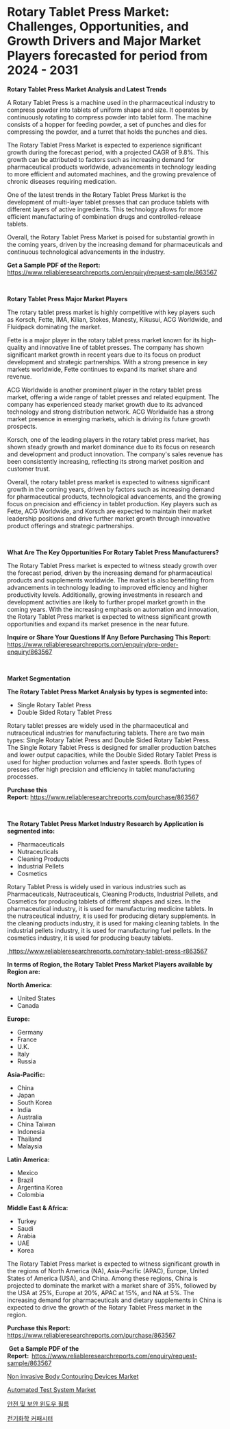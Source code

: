 <p><h1>Rotary Tablet Press Market: Challenges, Opportunities, and Growth Drivers and Major Market Players forecasted for period from 2024 - 2031</h1></p><p><strong>Rotary Tablet Press Market Analysis and Latest Trends</strong></p>
<p><p>A Rotary Tablet Press is a machine used in the pharmaceutical industry to compress powder into tablets of uniform shape and size. It operates by continuously rotating to compress powder into tablet form. The machine consists of a hopper for feeding powder, a set of punches and dies for compressing the powder, and a turret that holds the punches and dies.</p><p>The Rotary Tablet Press Market is expected to experience significant growth during the forecast period, with a projected CAGR of 9.8%. This growth can be attributed to factors such as increasing demand for pharmaceutical products worldwide, advancements in technology leading to more efficient and automated machines, and the growing prevalence of chronic diseases requiring medication.</p><p>One of the latest trends in the Rotary Tablet Press Market is the development of multi-layer tablet presses that can produce tablets with different layers of active ingredients. This technology allows for more efficient manufacturing of combination drugs and controlled-release tablets.</p><p>Overall, the Rotary Tablet Press Market is poised for substantial growth in the coming years, driven by the increasing demand for pharmaceuticals and continuous technological advancements in the industry.</p></p>
<p><strong>Get a Sample PDF of the Report:&nbsp;</strong> <a href="https://www.reliableresearchreports.com/enquiry/request-sample/863567">https://www.reliableresearchreports.com/enquiry/request-sample/863567</a></p>
<p>&nbsp;</p>
<p><strong>Rotary Tablet Press Major Market Players</strong></p>
<p><p>The rotary tablet press market is highly competitive with key players such as Korsch, Fette, IMA, Kilian, Stokes, Manesty, Kikusui, ACG Worldwide, and Fluidpack dominating the market. </p><p>Fette is a major player in the rotary tablet press market known for its high-quality and innovative line of tablet presses. The company has shown significant market growth in recent years due to its focus on product development and strategic partnerships. With a strong presence in key markets worldwide, Fette continues to expand its market share and revenue.</p><p>ACG Worldwide is another prominent player in the rotary tablet press market, offering a wide range of tablet presses and related equipment. The company has experienced steady market growth due to its advanced technology and strong distribution network. ACG Worldwide has a strong market presence in emerging markets, which is driving its future growth prospects.</p><p>Korsch, one of the leading players in the rotary tablet press market, has shown steady growth and market dominance due to its focus on research and development and product innovation. The company's sales revenue has been consistently increasing, reflecting its strong market position and customer trust.</p><p>Overall, the rotary tablet press market is expected to witness significant growth in the coming years, driven by factors such as increasing demand for pharmaceutical products, technological advancements, and the growing focus on precision and efficiency in tablet production. Key players such as Fette, ACG Worldwide, and Korsch are expected to maintain their market leadership positions and drive further market growth through innovative product offerings and strategic partnerships.</p></p>
<p>&nbsp;</p>
<p><strong>What Are The Key Opportunities For Rotary Tablet Press Manufacturers?</strong></p>
<p><p>The Rotary Tablet Press market is expected to witness steady growth over the forecast period, driven by the increasing demand for pharmaceutical products and supplements worldwide. The market is also benefiting from advancements in technology leading to improved efficiency and higher productivity levels. Additionally, growing investments in research and development activities are likely to further propel market growth in the coming years. With the increasing emphasis on automation and innovation, the Rotary Tablet Press market is expected to witness significant growth opportunities and expand its market presence in the near future.</p></p>
<p><strong>Inquire or Share Your Questions If Any Before Purchasing This Report:</strong> <a href="https://www.reliableresearchreports.com/enquiry/pre-order-enquiry/863567">https://www.reliableresearchreports.com/enquiry/pre-order-enquiry/863567</a></p>
<p>&nbsp;</p>
<p><strong>Market Segmentation</strong></p>
<p><strong>The Rotary Tablet Press Market Analysis by types is segmented into:</strong></p>
<p><ul><li>Single Rotary Tablet Press</li><li>Double Sided Rotary Tablet Press</li></ul></p>
<p><p>Rotary tablet presses are widely used in the pharmaceutical and nutraceutical industries for manufacturing tablets. There are two main types: Single Rotary Tablet Press and Double Sided Rotary Tablet Press. The Single Rotary Tablet Press is designed for smaller production batches and lower output capacities, while the Double Sided Rotary Tablet Press is used for higher production volumes and faster speeds. Both types of presses offer high precision and efficiency in tablet manufacturing processes.</p></p>
<p><strong>Purchase this Report:&nbsp;</strong><a href="https://www.reliableresearchreports.com/purchase/863567">https://www.reliableresearchreports.com/purchase/863567</a></p>
<p>&nbsp;</p>
<p><strong>The Rotary Tablet Press Market Industry Research by Application is segmented into:</strong></p>
<p><ul><li>Pharmaceuticals</li><li>Nutraceuticals</li><li>Cleaning Products</li><li>Industrial Pellets</li><li>Cosmetics</li></ul></p>
<p><p>Rotary Tablet Press is widely used in various industries such as Pharmaceuticals, Nutraceuticals, Cleaning Products, Industrial Pellets, and Cosmetics for producing tablets of different shapes and sizes. In the pharmaceutical industry, it is used for manufacturing medicine tablets. In the nutraceutical industry, it is used for producing dietary supplements. In the cleaning products industry, it is used for making cleaning tablets. In the industrial pellets industry, it is used for manufacturing fuel pellets. In the cosmetics industry, it is used for producing beauty tablets.</p></p>
<p><a href="https://www.reliableresearchreports.com/rotary-tablet-press-r863567">&nbsp;https://www.reliableresearchreports.com/rotary-tablet-press-r863567</a></p>
<p><strong>In terms of Region, the Rotary Tablet Press Market Players available by Region are:</strong></p>
<p>
    <p> <strong> North America: </strong>
        <ul>
            <li>United States</li>
            <li>Canada</li>
        </ul>
        </p> 
    <p> <strong> Europe: </strong>
        <ul>
            <li>Germany</li>
            <li>France</li>
            <li>U.K.</li>
            <li>Italy</li>
            <li>Russia</li>
        </ul>
        </p> 
    <p> <strong> Asia-Pacific: </strong>
        <ul>
            <li>China</li>
            <li>Japan</li>
            <li>South Korea</li>
            <li>India</li>
            <li>Australia</li>
            <li>China Taiwan</li>
            <li>Indonesia</li>
            <li>Thailand</li>
            <li>Malaysia</li>
        </ul>
        </p> 
    <p> <strong> Latin America: </strong>
        <ul>
            <li>Mexico</li>
            <li>Brazil</li>
            <li>Argentina Korea</li>
            <li>Colombia</li>
        </ul>
        </p> 
    <p> <strong> Middle East & Africa: </strong>
        <ul>
            <li>Turkey</li>
            <li>Saudi</li>
            <li>Arabia</li>
            <li>UAE</li>
            <li>Korea</li>
        </ul>
    </p>
    </p>
<p><p>The Rotary Tablet Press market is expected to witness significant growth in the regions of North America (NA), Asia-Pacific (APAC), Europe, United States of America (USA), and China. Among these regions, China is projected to dominate the market with a market share of 35%, followed by the USA at 25%, Europe at 20%, APAC at 15%, and NA at 5%. The increasing demand for pharmaceuticals and dietary supplements in China is expected to drive the growth of the Rotary Tablet Press market in the region.</p></p>
<p><strong>Purchase this Report: </strong><a href="https://www.reliableresearchreports.com/purchase/863567">https://www.reliableresearchreports.com/purchase/863567</a></p>
<p>&nbsp;<strong>Get a Sample PDF of the Report:&nbsp;&nbsp;</strong><a href="https://www.reliableresearchreports.com/enquiry/request-sample/863567">https://www.reliableresearchreports.com/enquiry/request-sample/863567</a></p>
<p><strong></strong></p>
<p><p><a href="https://simplistic-meeting-7ee.notion.site/Non-invasive-Body-Contouring-Devices-Market-Trends-and-Market-Analysis-forecasted-for-period-2024-20-df760a3c21bc43159f86a4b5ba11d3ee">Non invasive Body Contouring Devices Market</a></p><p><a href="https://view.publitas.com/reportprime-1/automated-test-system-market-size-cagr-trends-2024-2030/">Automated Test System Market</a></p><p><a href="https://medium.com/@dulcewisozk/%EC%95%88%EC%A0%84-%EB%B0%8F-%EB%B3%B4%EC%95%88-%EC%B0%BD-%ED%95%84%EB%A6%84-%EC%8B%9C%EC%9E%A5-%EC%84%B1%EA%B3%B5%EC%A0%81%EC%9D%B8-%EB%B9%84%EC%A6%88%EB%8B%88%EC%8A%A4-%EC%A0%84%EB%9E%B5%EC%9D%98-%EC%97%B4%EC%87%A0-2031%EB%85%84%EA%B9%8C%EC%A7%80-%EC%98%88%EC%B8%A1-a50756410d0c">안전 및 보안 윈도우 필름</a></p><p><a href="https://medium.com/@autumnberge/%EC%A0%84%EA%B8%B0%ED%99%94%ED%95%99-%EC%BB%A4%ED%8C%A8%EC%8B%9C%ED%84%B0-%EC%8B%9C%EC%9E%A5-%EA%B7%9C%EB%AA%A8%EB%8A%94-%EA%B8%80%EB%A1%9C%EB%B2%8C-%EC%82%B0%EC%97%85%EC%97%90%EC%84%9C-%EC%B5%9C%EA%B3%A0%EC%9D%98-%EB%A7%88%EC%BC%80%ED%8C%85-%EC%B1%84%EB%84%90%EC%9D%84-%EB%B3%B4%EC%97%AC%EC%A4%8D%EB%8B%88%EB%8B%A4-23c1a1328bac">전기화학 커패시터</a></p></p>